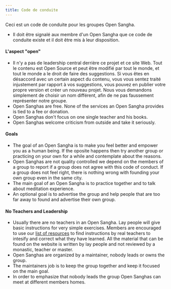 ```yaml
---
title: Code de conduite
---
```

Ceci est un code de conduite pour les groupes Open Sangha.

- Il doit être signalé aux membre d'un Open Sangha que ce code de conduite existe et il doit être mis à leur disposition.

#### L'aspect "open"

- Il n'y a pas de leadership central derrière ce projet et ce site Web. Tout le contenu est Open Source et peut être modifié par tout le monde, et tout le monde a le droit de faire des suggestions. Si vous êtes en désaccord avec un certain aspect du contenu, vous vous sentez traité injustement par rapport à vos suggestions, vous pouvez en publier votre propre version et créer un nouveau projet. Nous vous demandons simplement de choisir un nom différent, afin de ne pas faussement représenter notre groupe.
- Open Sanghas are free. None of the services an Open Sangha provides is tied to a fee or donation.
- Open Sanghas don't focus on one single teacher and his books.
- Open Sanghas welcome criticism from outside and take it seriously.

#### Goals

- The goal of an Open Sangha is to make you feel better and empower you as a human being. If the oposite happens then try another group or practicing on your own for a while and contemplate about the reasons.
- Open Sanghas are not quality controlled we depend on the members of a group to report if a group does not agree with this code of conduct. If a group does not feel right, there is nothing wrong with founding your own group even in the same city.
- The main goal of an Open Sangha is to practice together and to talk about meditation experience.
- An optional goal is to advertise the group and help people that are too far away to found and advertise their own group.

#### No Teachers and Leadership

- Usually there are no teachers in an Open Sangha. Lay people will give basic instructions for very simple exercises. Members are encouraged to use our [list of resources](https://github.com/buddha-dharma/buddhism) to find instructions by real teachers to intesify and correct what they have learned. All the material that can be found on the website is written by lay people and not reviewed by a monastic, teacher or master.
- Open Sanghas are organized by a maintainer, nobody leads or owns the group.
- The maintainers job is to keep the group together and keep it focused on the main goal.
- In order to emphasize that nobody leads the group Open Sanghas can meet at different members homes.